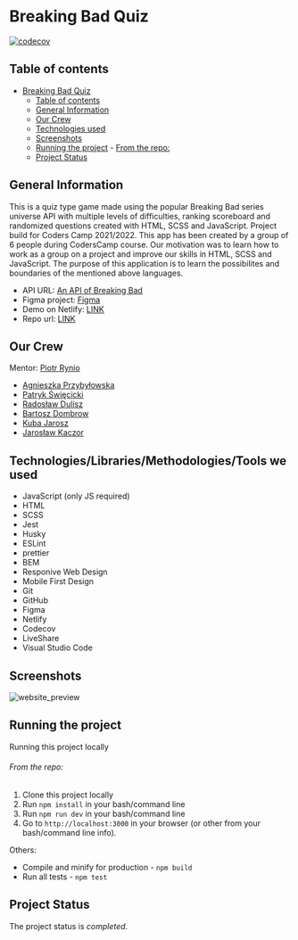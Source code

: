 # Breaking Bad Quiz

[![codecov](https://codecov.io/gh/PiotrRynio/CodersCamp2021.Project.JavaScript/branch/main/graph/badge.svg?token=UF79DJ2XLN)](https://codecov.io/gh/PiotrRynio/CodersCamp2021.Project.JavaScript)

## Table of contents

- [Breaking Bad Quiz](#breaking-bad-quiz)
  - [Table of contents](#table-of-contents)
  - [General Information](#general-information)
  - [Our Crew](#our-crew)
  - [Technologies used](#technologies-used)
  - [Screenshots](#screenshots)
  - [Running the project](#running-the-project) - [From the repo:](#from-the-repo)
  - [Project Status](#project-status)

## General Information

This is a quiz type game made using the popular Breaking Bad series universe API with multiple levels of difficulties, ranking scoreboard and randomized questions created with HTML, SCSS and JavaScript. Project build for Coders Camp 2021/2022.
This app has been created by a group of 6 people during CodersCamp course.
Our motivation was to learn how to work as a group on a project and improve our skills in HTML, SCSS and JavaScript.
The purpose of this application is to learn the possibilites and boundaries of the mentioned above languages.

- API URL: [An API of Breaking Bad](https://breakingbadapi.com/documentation)
- Figma project: [Figma](https://www.figma.com/file/veHEbh07ejU9z4oIZpS9q7/Breaking-Bad-Quiz-App?node-id=5%3A421)
- Demo on Netlify: [LINK](https://breaking-bad-quiz-game.netlify.app)
- Repo url: [LINK](https://github.com/PiotrRynio/CodersCamp2021.Project.JavaScript.git)

## Our Crew

Mentor: [Piotr Rynio](https://github.com/PiotrRynio)

- [Agnieszka Przybyłowska](https://github.com/APrzybylowska)
- [Patryk Święcicki](https://github.com/PSwiecicki)
- [Radosław Dulisz](https://github.com/RadekDulisz)
- [Bartosz Dombrow](https://github.com/BartoszDombrow)
- [Kuba Jarosz](https://github.com/kubajaro)
- [Jarosław Kaczor](https://github.com/jaroslawkaczor)

## Technologies/Libraries/Methodologies/Tools we used

- JavaScript (only JS required)
- HTML
- SCSS
- Jest
- Husky
- ESLint
- prettier
- BEM
- Responive Web Design
- Mobile First Design
- Git
- GitHub
- Figma
- Netlify
- Codecov
- LiveShare
- Visual Studio Code

## Screenshots

![website_preview](https://user-images.githubusercontent.com/26107469/148242449-cf2e82e7-1c10-40a2-9e10-3c3ea88c60ab.png)

## Running the project

Running this project locally

###### From the repo:

1. Clone this project locally
2. Run `npm install` in your bash/command line
3. Run `npm run dev` in your bash/command line
4. Go to `http://localhost:3000` in your browser (or other from your bash/command line info).

Others:

- Compile and minify for production - `npm build`
- Run all tests - `npm test`

## Project Status

The project status is _completed_.
